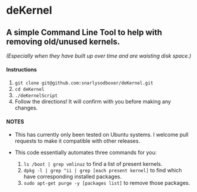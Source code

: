 deKernel
========

## A simple Command Line Tool to help with removing old/unused kernels.
*(Especially when they have built up over time and are waisting disk space.)*

#### Instructions
1. `git clone git@github.com:snarlysodboxer/deKernel.git`
2. `cd deKernel`
3. `./deKernelScript`
4. Follow the directions! It will confirm with you before making any changes.

#### NOTES
* This has currently only been tested on Ubuntu systems. I welcome pull requests to make it compatible with other releases.

* This code essentially automates three commands for you:
  1. `ls /boot | grep vmlinuz` to find a list of present kernels.
  2. `dpkg -l | grep ^ii | grep [each present kernel]` to find which have corresponding installed packages.
  3. `sudo apt-get purge -y [packages list]` to remove those packages.
